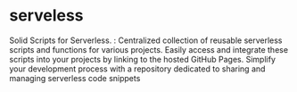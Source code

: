 # serveless
Solid Scripts for Serverless. : Centralized collection of reusable serverless scripts and functions for various projects. Easily access and integrate these scripts into your projects by linking to the hosted GitHub Pages. Simplify your development process with a repository dedicated to sharing and managing serverless code snippets
